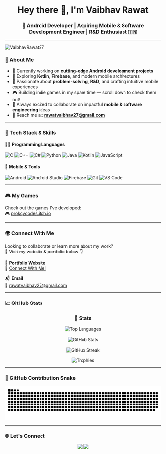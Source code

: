 <h1 align="center">Hey there 👋, I'm Vaibhav Rawat</h1>
<h3 align="center">📱 Android Developer | Aspiring Mobile & Software Development Engineer | R&D Enthusiast 🇮🇳</h3>

---

<p align="left"> <img src="https://komarev.com/ghpvc/?username=VaibhavRawat27&label=Profile%20views&color=0e75b6&style=flat" alt="VaibhavRawat27" /> </p>


### 🚀 About Me

- 🔭 Currently working on **cutting-edge Android development projects**
- 🌱 Exploring **Kotlin**, **Firebase**, and modern mobile architectures
- 🧠 Passionate about **problem-solving**, **R&D**, and crafting intuitive mobile experiences
- 🎮 Building indie games in my spare time — scroll down to check them out!
- 🤝 Always excited to collaborate on impactful **mobile & software engineering** ideas
- 💌 Reach me at: **rawatvaibhav27@gmail.com**

---

### 💼 Tech Stack & Skills

#### 👨‍💻 Programming Languages
![C](https://img.shields.io/badge/-C-00599C?style=for-the-badge&logo=c&logoColor=white)
![C++](https://img.shields.io/badge/-C++-00599C?style=for-the-badge&logo=cplusplus&logoColor=white)
![C#](https://img.shields.io/badge/-C%23-239120?style=for-the-badge&logo=c-sharp&logoColor=white)
![Python](https://img.shields.io/badge/-Python-3776AB?style=for-the-badge&logo=python&logoColor=white)
![Java](https://img.shields.io/badge/-Java-007396?style=for-the-badge&logo=java&logoColor=white)
![Kotlin](https://img.shields.io/badge/-Kotlin-7F52FF?style=for-the-badge&logo=kotlin&logoColor=white)
![JavaScript](https://img.shields.io/badge/-JavaScript-F7DF1E?style=for-the-badge&logo=javascript&logoColor=black)

#### 📱 Mobile & Tools
![Android](https://img.shields.io/badge/-Android-3DDC84?style=for-the-badge&logo=android&logoColor=white)
![Android Studio](https://img.shields.io/badge/-Android%20Studio-3DDC84?style=for-the-badge&logo=androidstudio&logoColor=white)
![Firebase](https://img.shields.io/badge/-Firebase-FFCA28?style=for-the-badge&logo=firebase&logoColor=black)
![Git](https://img.shields.io/badge/-Git-F05032?style=for-the-badge&logo=git&logoColor=white)
![VS Code](https://img.shields.io/badge/-VS%20Code-007ACC?style=for-the-badge&logo=visualstudiocode&logoColor=white)

---

### 🎮 My Games

Check out the games I've developed:  
🎮 [prokcycodes.itch.io](https://prokcycodes.itch.io/)

---

### 🌍 Connect With Me

Looking to collaborate or learn more about my work?  
📡 Visit my website & portfolio below 👇

🚀 **Portfolio Website**  
🔗 [Connect With Me!](https://vaibhavrawat27.github.io/my-website/)

📬 **Email**  
📨 rawatvaibhav27@gmail.com

---

### 📈 GitHub Stats

<h3 align="center">🌟 Stats</h3>

<div align="center">
  <img height="180em" src="https://github-readme-stats.vercel.app/api/top-langs/?username=VaibhavRawat27&layout=compact&theme=transparent" alt="Top Languages" />
  <br/><br/>
  <img height="180em" src="https://github-readme-stats.vercel.app/api?username=VaibhavRawat27&show_icons=true&locale=en&theme=highcontrast" alt="GitHub Stats" />
  <br/><br/>
  <img height="180em" src="https://github-readme-streak-stats.herokuapp.com/?user=VaibhavRawat27&theme=highcontrast" alt="GitHub Streak" />
  <br/><br/>
  <img src="https://github-profile-trophy.vercel.app/?username=VaibhavRawat27&theme=onedark&margin-w=10&no-frame=true" alt="Trophies" />
</div>


---

### 🐍 GitHub Contribution Snake

<picture>
  <source media="(prefers-color-scheme: dark)" srcset="https://raw.githubusercontent.com/platane/snk/output/github-contribution-grid-snake-dark.svg" />
  <source media="(prefers-color-scheme: light)" srcset="https://raw.githubusercontent.com/platane/snk/output/github-contribution-grid-snake.svg" />
  <img alt="github contribution grid snake animation" src="https://raw.githubusercontent.com/platane/snk/output/github-contribution-grid-snake.svg" />
</picture>

---

### 🌐 Let's Connect

<p align="center">
  <a href="mailto:rawatvaibhav27@gmail.com"><img src="https://img.shields.io/badge/-Gmail-D14836?style=for-the-badge&logo=gmail&logoColor=white" /></a>
  <a href="https://vaibhavrawat27.github.io/my-website/"><img src="https://img.shields.io/badge/-Portfolio-000000?style=for-the-badge&logo=About.me&logoColor=white" /></a>
</p>
